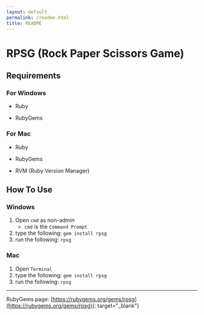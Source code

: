 ```yaml
---
layout: default
permalink: /readme.html
title: README
---
```



RPSG (Rock Paper Scissors Game)
===============================

Requirements
------------

### For Windows

+ Ruby 
- RubyGems 

### For Mac

+ Ruby
- RubyGems
* RVM (Ruby Version Manager)

How To Use
----------

### Windows

1. Open `cmd` as non-admin
   * `cmd` is the `Command Prompt`
2. type the following: `gem install rpsg`
3. run the following: `rpsg`

### Mac

1. Open `Terminal`
2. type the following: `gem install rpsg`
3. run the following: `rpsg`

________

RubyGems page: [https://rubygems.org/gems/rpsg](https://rubygems.org/gems/rpsg){: target="_blank"}

